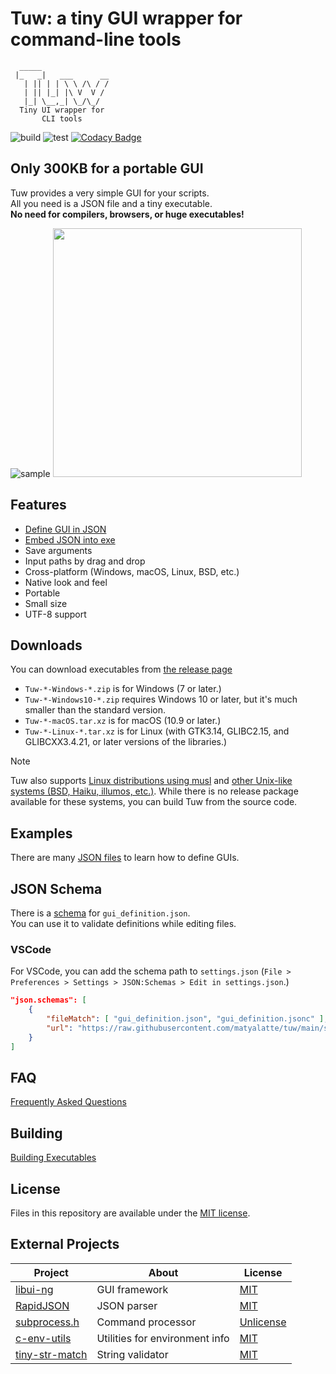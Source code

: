 # Tuw: a tiny GUI wrapper for command-line tools

```text
  _____
 |_   _|   ___      __
   | || | | \ \ /\ / /
   | || |_| |\ V  V /
   |_| \__,_| \_/\_/
  Tiny UI wrapper for
       CLI tools
```

![build](https://github.com/matyalatte/tuw/actions/workflows/build_all.yml/badge.svg)
![test](https://github.com/matyalatte/tuw/actions/workflows/test.yml/badge.svg)
[![Codacy Badge](https://app.codacy.com/project/badge/Grade/4aee3ee5172e4c38915d07f9c62725d3)](https://app.codacy.com/gh/matyalatte/tuw/dashboard?utm_source=gh&utm_medium=referral&utm_content=&utm_campaign=Badge_grade)

## Only 300KB for a portable GUI

Tuw provides a very simple GUI for your scripts.  
All you need is a JSON file and a tiny executable.  
**No need for compilers, browsers, or huge executables!**  

![sample](https://github.com/user-attachments/assets/6426fc08-821f-49f5-af74-965273d45d4a)
<img src=https://github.com/user-attachments/assets/d770ea1d-cead-405c-a48c-48fe9ba3a4cf width=398></img>  

## Features

-   [Define GUI in JSON](../examples/)
-   [Embed JSON into exe](../examples/get_start/json_embed/)
-   Save arguments
-   Input paths by drag and drop
-   Cross-platform (Windows, macOS, Linux, BSD, etc.)
-   Native look and feel
-   Portable
-   Small size
-   UTF-8 support

## Downloads

You can download executables from [the release page](https://github.com/matyalatte/tuw/releases)

-   `Tuw-*-Windows-*.zip` is for Windows (7 or later.)  
-   `Tuw-*-Windows10-*.zip` requires Windows 10 or later, but it's much smaller than the standard version.  
-   `Tuw-*-macOS.tar.xz` is for macOS (10.9 or later.)  
-   `Tuw-*-Linux-*.tar.xz` is for Linux (with GTK3.14, GLIBC2.15, and GLIBCXX3.4.21, or later versions of the libraries.)  

> [!Note]
> Tuw also supports [Linux distributions using musl](https://github.com/matyalatte/tuw/blob/main/docs/Build-on-Linux.md) and [other Unix-like systems (BSD, Haiku, illumos, etc.)](https://github.com/matyalatte/Tuw/blob/main/docs/Build-on-Other.md). While there is no release package available for these systems, you can build Tuw from the source code.

## Examples

There are many [JSON files](../examples/README.md) to learn how to define GUIs.  

## JSON Schema

There is a [schema](../schema/schema.json) for `gui_definition.json`.  
You can use it to validate definitions while editing files.  

### VSCode

For VSCode, you can add the schema path to `settings.json` (`File > Preferences > Settings > JSON:Schemas > Edit in settings.json`.)  

```json
"json.schemas": [
    {
        "fileMatch": [ "gui_definition.json", "gui_definition.jsonc" ],
        "url": "https://raw.githubusercontent.com/matyalatte/tuw/main/schema/schema.json"
    }
]
```

## FAQ

[Frequently Asked Questions](./FAQ.md)

## Building

[Building Executables](./Building.md)

## License

Files in this repository are available under the [MIT license](../license.txt).  

## External Projects

| Project | About | License |
| -- | -- | -- |
| [libui-ng](https://github.com/libui-ng/libui-ng) | GUI framework | [MIT](http://opensource.org/licenses/MIT) |
| [RapidJSON](https://github.com/Tencent/rapidjson) | JSON parser | [MIT](http://opensource.org/licenses/MIT) |
| [subprocess.h](https://github.com/sheredom/subprocess.h) | Command processor | [Unlicense](https://github.com/sheredom/subprocess.h/blob/master/LICENSE) |
| [c-env-utils](https://github.com/matyalatte/c-env-utils) | Utilities for environment info | [MIT](http://opensource.org/licenses/MIT) |
| [tiny-str-match](https://github.com/matyalatte/tiny-str-match) | String validator | [MIT](http://opensource.org/licenses/MIT) |
